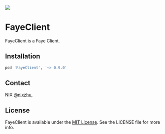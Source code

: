 <p>
<a href="http://cocoadocs.org/docsets/FayeClient"><img src="https://img.shields.io/cocoapods/v/FayeClient.svg?style=flat"></a>
</p>

# FayeClient

FayeClient is a Faye Client.

## Installation

```ruby
pod 'FayeClient', '~> 0.9.0'
```

## Contact

NIX [@nixzhu](https://twitter.com/nixzhu),

## License

FayeClient is available under the [MIT License][mitLink]. See the LICENSE file for more info.

[mitLink]:http://opensource.org/licenses/MIT
